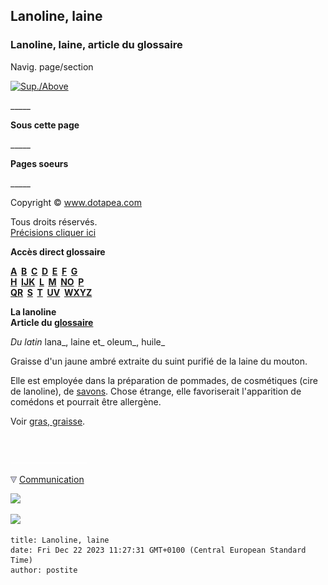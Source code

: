 ## Lanoline, laine
### Lanoline, laine, article du glossaire
 Navig. page/section

[![Sup./Above](_derived/up_cmp_themenoir010_up.gif)](l.html)

\_\_\_\_\_

**Sous cette page**

\_\_\_\_\_

**Pages soeurs**

\_\_\_\_\_

Copyright © www.dotapea.com

Tous droits réservés.  
[Précisions cliquer ici](droitscopie.html)

**Accès direct glossaire**

**[A](a.html)  [B](b.html)  [C](c.html)  [D](d.html)  [E](e.html)  [F](f.html)  [G](g.html)  
[H](h.html)  [IJK](ijk.html)  [L](l.html)  [M](m.html)  [NO](no.html)  [P](p.html)  
[QR](qr.html)  [S](s.html)  [T](t.html)  [UV](uv.html)  [WXYZ](wxyz.html)**

**La lanoline  
Article du [glossaire](glossaire.html)**

_Du latin_ lana_, laine et_ oleum_, huile_

Graisse d'un jaune ambré extraite du suint purifié de la laine du mouton.

Elle est employée dans la préparation de pommades, de cosmétiques (cire de lanoline), de [savons](savon.html). Chose étrange, elle favoriserait l'apparition de comédons et pourrait être allergène.

Voir [gras, graisse](gras.html).



 

 ![](images/transparent122x1.gif)

![](images/flechebas.gif) [Communication](http://www.artrealite.com/annonceurs.htm) 

[![](https://cbonvin.fr/sites/regie.artrealite.com/visuels/campagne1.png)](index-2.html#20131014)

![](https://cbonvin.fr/sites/regie.artrealite.com/visuels/campagne2.png)
```
title: Lanoline, laine
date: Fri Dec 22 2023 11:27:31 GMT+0100 (Central European Standard Time)
author: postite
```
